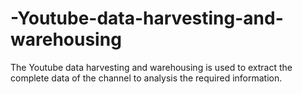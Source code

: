 # -Youtube-data-harvesting-and-warehousing
The Youtube data harvesting and warehousing is used to extract the complete data of the channel to analysis the required information.
